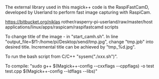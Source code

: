 The external library used in this magick++ code is the RaspiFastCamD, developed by Userland to perform fast image capturing with RaspiCam.

https://bitbucket.org/niklas rother/rasperry-pi-userland/raw/master/host applications/linux/apps/raspicam/raspifastcamd scripts

To change title of the image - in "start_camh.sh". In line "output_file=$f1-/home/pi/Desktop/send/tmp.jpg", change "tmp.jpb" into desired title. Incremental title can be achieved by "tmp\_%d.jpg".

To run the bash script from C/C++ "sysem("./xxx.sh")".

To compile: "sudo g++ $(Magick++-config --cxxflags --cppflags) -o test test.cpp $(Magick++-config --ldflags --libs)"
